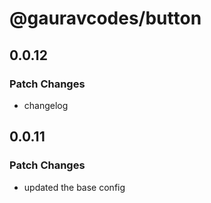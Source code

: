 # @gauravcodes/button

## 0.0.12

### Patch Changes

-   changelog

## 0.0.11

### Patch Changes

-   updated the base config
